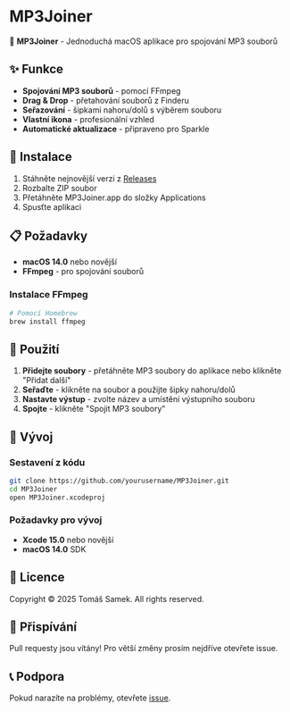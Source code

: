 # MP3Joiner

🎵 **MP3Joiner** - Jednoduchá macOS aplikace pro spojování MP3 souborů

## ✨ Funkce

- **Spojování MP3 souborů** - pomocí FFmpeg
- **Drag & Drop** - přetahování souborů z Finderu
- **Seřazování** - šipkami nahoru/dolů s výběrem souboru
- **Vlastní ikona** - profesionální vzhled
- **Automatické aktualizace** - připraveno pro Sparkle

## 🚀 Instalace

1. Stáhněte nejnovější verzi z [Releases](https://github.com/yourusername/MP3Joiner/releases)
2. Rozbalte ZIP soubor
3. Přetáhněte MP3Joiner.app do složky Applications
4. Spusťte aplikaci

## 📋 Požadavky

- **macOS 14.0** nebo novější
- **FFmpeg** - pro spojování souborů

### Instalace FFmpeg

```bash
# Pomocí Homebrew
brew install ffmpeg
```

## 🎯 Použití

1. **Přidejte soubory** - přetáhněte MP3 soubory do aplikace nebo klikněte "Přidat další"
2. **Seřaďte** - klikněte na soubor a použijte šipky nahoru/dolů
3. **Nastavte výstup** - zvolte název a umístění výstupního souboru
4. **Spojte** - klikněte "Spojit MP3 soubory"

## 🔧 Vývoj

### Sestavení z kódu

```bash
git clone https://github.com/yourusername/MP3Joiner.git
cd MP3Joiner
open MP3Joiner.xcodeproj
```

### Požadavky pro vývoj

- **Xcode 15.0** nebo novější
- **macOS 14.0** SDK

## 📄 Licence

Copyright © 2025 Tomáš Samek. All rights reserved.

## 🤝 Přispívání

Pull requesty jsou vítány! Pro větší změny prosím nejdříve otevřete issue.

## 📞 Podpora

Pokud narazíte na problémy, otevřete [issue](https://github.com/yourusername/MP3Joiner/issues).
